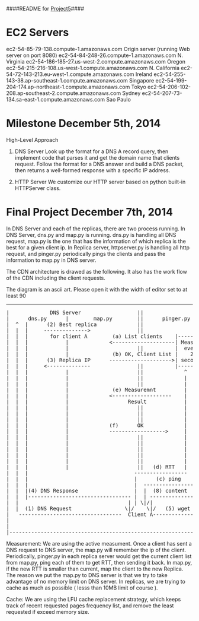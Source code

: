 ####README for [Project5](http://david.choffnes.com/classes/cs4700fa14/project5.php)####

EC2 Servers
===========
ec2-54-85-79-138.compute-1.amazonaws.com   Origin server (running Web server on port 8080)
ec2-54-84-248-26.compute-1.amazonaws.com    N. Virginia
ec2-54-186-185-27.us-west-2.compute.amazonaws.com   Oregon
ec2-54-215-216-108.us-west-1.compute.amazonaws.com  N. California
ec2-54-72-143-213.eu-west-1.compute.amazonaws.com   Ireland
ec2-54-255-143-38.ap-southeast-1.compute.amazonaws.com  Singapore
ec2-54-199-204-174.ap-northeast-1.compute.amazonaws.com Tokyo
ec2-54-206-102-208.ap-southeast-2.compute.amazonaws.com Sydney
ec2-54-207-73-134.sa-east-1.compute.amazonaws.com   Sao Paulo

Milestone December 5th, 2014
=======================
High-Level Approach
1. DNS Server
Look up the format for a DNS A record query, then implement code that parses it and get the domain name that clients request. Follow the format for a DNS answer and build a DNS packet, then returns a well-formed response with a specific IP address.

2. HTTP Server
We customize our HTTP server based on python built-in HTTPServer class.

Final Project December 7th, 2014
==============================

In DNS Server and each of the replicas, there are two process running. In DNS Server,
dns.py and map.py is running. dns.py is handling all DNS request, map.py is the one
that has the information of which replica is the best for a given client ip. In 
Replica server, httpserver.py is handling all http request, and pinger.py periodically
pings the clients and pass the information to map.py in DNS server.

The CDN architecture is drawed as the following. It also has the work flow of the CDN
including the client requests.

The diagram is an ascii art. Please open it with the width of editor set to at least 90

-------------------------------------------------------------------------------------
<pre>
|             DNS Server                  ||                 REPLICAS              |
|      dns.py      |        map.py        ||      pinger.py       |  httpserver.py |
|  ^  |      (2) Best replica             ||                      | |    ^  |   ^  |
|  |  |     -------------->               ||                      | | (7)|  |(6)|  |
|  |  |       for client A        (a) List clients    |---------| | |    |  |   |  |
|  |  |            |             <--------------------| Measure | | |    |  |   |  |
|  |  |            |                      ||          |  every  | | |    |  |   |  |
|  |  |            |              (b) OK, Client List |    2    | | |    | \|/  |  |
|  |  |      (3) Replica IP      -------------------->| seconds | | | |-------| |  |
|  |  |     <--------------               ||          |---------| | | | cache | |  |
|  |  |            |                      ||             ^   |    | | |  or   | |  |
|  |  |            |                      ||             |   |    | | |origin | |  |
|  |  |            |                      ||             |   |    | | |-------| |  |
|  |  |            |              (e) Measuremnt         |   |    | |           |  |
|  |  |            |             <-------------------    |   |    | |           |  |
|  |  |            |                   Result            |   |    | |           |  |
|  |  |            |                      ||             |   |    | |           |  |
|  |  |            |                      ||             |   |    | |           |  |
|  |  |            |                      ||             |   |    | |           |  |
|  |  |            |             (f)      OK             |   |    | |           |  |
|  |  |            |             ------------------>     |   |    | |           |  |
|  |  |            |                      ||             |   |    | |           |  |
|  |  |            |                      ||             |   |    | |           |  |
|  |  |            |                      ||             |   |    | |           |  |
|  |  |            |                      ||             |   |    | |           |  |
|  |  |            |                      ||             |   |    | |           |  |
|  |  |            |                      ||   (d) RTT   |   |    | |           |  |
|  |  |                                  -----------------   |      |           |  | 
|  |  |                                  |      (c) ping     |      |           |  | 
|  |  |                                  |  -----------------|      |           |  | 
|  |  |(4) DNS Response                  |  |  (8) content          |           |  | 
|  |  |--------------------------------- |  | ----------------------|           |  |  
|  |                                   | | \|/|                                 |  |
|  |  (1) DNS Request                 \|/    \|/   (5) wget content from        |  | 
|   ---------------------------------  Client A---------------------------------   |
|                                                            Replica               |
|                                                                                  |
|----------------------------------------------------------------------------------|
</pre>

Measurement:
We are using the active measument. Once a client has sent a DNS request to DNS server,
 the map.py will remember the ip of the client. Periodically, pinger.py in each 
replica server would get the current client list from map.py, ping each of them to 
get RTT, then sending it back. In map.py, if the new RTT is smaller than current,
 map the client to the new Replica. The reason we put the map.py to DNS server is
that we try to take advantage of no memory limit on DNS server. In replicas, we are
trying to cache as much as possible ( lesss than 10MB limit of course ).

Cache:
We are using the LFU cache replacement strategy, which keeps track of recent requested pages frequency list, and remove the least requested if exceed memory size.  


